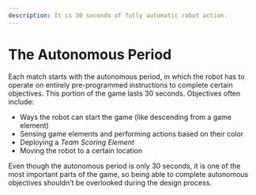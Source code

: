 ```yaml
---
description: It is 30 seconds of fully automatic robot action.
---
```


# The Autonomous Period

Each match starts with the autonomous period, in which the robot has to operate on entirely pre-programmed instructions to complete certain objectives. This portion of the game lasts 30 seconds. Objectives often include:

- Ways the robot can start the game (like descending from a game element)
- Sensing game elements and performing actions based on their color
- Deploying a _Team Scoring Element_
- Moving the robot to a certain location

Even though the autonomous period is only 30 seconds, it is one of the most important parts of the game, so being able to complete autonomous objectives shouldn't be overlooked during the design process.
